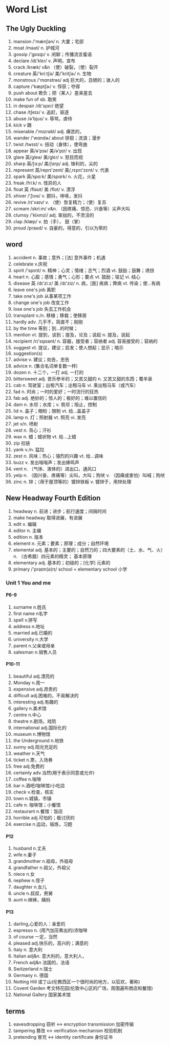 # Word List

## The Ugly Duckling

1. mansion /'mænʃən/ n. 大厦；宅邸
2. moat /məʊt/ n. 护城河
3. gossip /'gɒsɪp/ v. 闲聊；传播流言蜚语
4. declare /dɪ'klɛr/ v. 声明，宣布
5. crack /kræk/ v&n （使）破裂，（使）裂开
6. creature 英/'kriːtʃə/  美/'kritʃɚ/ n. 生物
7. monstrous  /'mɑnstrəs/ adj 巨大的，丑陋的；骇人的
8. capture  /'kæptʃɚ/ v. 俘获；夺得
9. push about 欺负；把（某人）差来差去
10. make fun of sb. 取笑
11. in despair /dɪ'spɛr/ 绝望
12. chase /tʃeɪs/ v. 追赶，驱逐
13. abuse  /ə'bjus/ v. 辱骂，虐待
14. kick v 踢
15. miserable  /'mɪzrəbl/ adj. 痛苦的，
16. wander /'wɑndɚ/ about 徘徊；流浪；漫步
17. twist /twɪst/ v. 扭动（身体），使弯曲
18. appear 英/ə'pɪə/  美/ə'pɪr/ v. 出现
19. glare 英/gleə/ 美/ɡlɛr/ v. 怒目而视
20. sharp 英/ʃɑːp/  美/ʃɑrp/ adj. 锋利的，尖的
21. represent 英/reprɪ'zent/  美/,rɛprɪ'zɛnt/ v. 代表
22. spark 英/spɑːk/  美/spɑrk/ n. 火花，火星
23. freak /friːk/ n. 怪异的人
24. float 英 /fləʊt/  美 /flot/ v. 漂浮
25. shiver /'ʃɪvə/ v. 颤抖，哆嗦，发抖
26. revive  /rɪ'vaɪv/ v. （使）恢复精力；（使）复苏
27. scream /skriːm/ v&n. （因疼痛、惊恐、兴奋等）尖声大叫
28. clumsy /'klʌmzi/ adj. 笨拙的，不灵活的
29. clap  /klæp/ v. 拍（手）， 鼓（掌）
30. proud /praʊd/ v. 自豪的，得意的，引以为荣的

## word

1. accident n. 事故；意外；[法] 意外事件；机遇
2. celebrate v.庆祝
3. spirit /'spɪrɪt/ n. 精神；心灵；情绪；志气；烈酒 vt. 鼓励；鼓舞；诱拐
4. heart n. 心脏；感情；勇气；心形；要点 vt. 鼓励；铭记 vi. 结心
5. disease 英 /dɪ'ziːz/  美 /dɪ'ziz/ n. 病，[医] 疾病；弊病 vt. 传染；使…有病
6. leave one's job 离职
7. take one's job 从事某项工作
8. change one's job 改变工作
9. lose one's job 失去工作机会
10. transplant v./n. 移植；移栽；使移居
11. hardly adv. 几乎不，简直不；刚刚
12. by the time 等到；到…的时候；
13. mention vt. 提到，谈到；提及，论及；说起 n. 提及，说起
14. recipient /rɪ'sɪpɪənt/ n. 容器，接受者；容纳者 adj. 容易接受的；容纳的
15. suggest vt. 提议，建议；启发；使人想起；显示；暗示
16. suggestion(s)
17. advise v. 建议；劝告，忠告
18. advice n. (集合名词单复数一样)
19. dozen n. 十二个，一打 adj. 一打的
20. bittersweet adj. 苦乐参半的；又苦又甜的 n. 又苦又甜的东西；蜀羊泉
21. cab n. 驾驶室；出租汽车；出租马车 vi. 乘出租马车（或汽车）
22. fad n. 时尚；一时的爱好；一时流行的狂热
23. fab adj. 绝妙的；惊人的；极好的；难以置信的
24. dam n. 水坝；水库；v. 筑坝；阻止，控制
25. lid n. 盖子；眼睑；限制 vt. 给…盖盖子
26. lamp n. 灯；照射器 vt. 照亮 vi. 发亮
27. jet v/n. 喷射
28. vest n. 背心；汗衫
29. wax n. 蜡；蜡状物 vt. 给…上蜡
30. zip 拉链
31. yank v./n. 猛拉
32. zest n. 风味；热心；强烈的兴趣 vt. 给…调味
33. buzz v. 发出嗡嗡声；发出蜂鸣声
34. vent n. （气体、液体的）进出口，通风口
35. yelp n. （因兴奋、疼痛等）尖叫，大叫；狗吠 v. （因痛或害怕）叫喊；狗吠
36. zinc n. 锌；（用于屋顶等的）镀锌铁板 v. 镀锌于，用锌处理

## New Headway Fourth Edition

1. headway n. 前进；进步；航行速度；间隔时间
2. make headway 取得进展，有进展
3. edit v. 编辑
4. editor n. 主编
5. edition n. 版本
6. element n. 元素；要素；原理；成分；自然环境
7. elemental adj. 基本的；主要的；自然力的；四大要素的（土、水、气、火） n. （古希腊）四元素的精灵； 基本原理
8. elementary adj. 基本的；初级的；[化学] 元素的
9. primary /'praɪm(ə)rɪ/ school = elementary school 小学

### Unit 1 You and me

#### P6-9

1. surname n.姓氏
2. first name n名字
3. spell v.拼写
4. address n.地址
5. married adj.已婚的
6. university n.大学
7. parent n.父亲或母亲
8. salesman n.销售人员

#### P10-11

1. beautiful adj.漂亮的
2. Monday n.周一
3. expensive adj.昂贵的
4. difficult adj.困难的，不易解决的
5. interesting adj.有趣的
6. gallery n.美术馆
7. centre n.中心
8. theatre n.剧场，戏院
9. international adj.国际化的
10. museum n.博物馆
11. the Underground n.地铁
12. sunny adj.阳光充足的
13. weather n.天气
14. ticket n.票，入场券
15. free adj.免费的
16. certainly adv.当然(用于表示同意或允许)
17. coffee n.咖啡
18. bar n.酒吧/咖啡馆/小吃店
19. check v.检查，核实
20. town n.城镇，市镇
21. cafe n. 咖啡馆；小餐馆
22. restaurant n.餐馆：饭店
23. horrible adj.可怕的；极讨厌的
24. exercise n.运动，锻炼，习题

#### P12

1. husband n.丈夫
2. wife n.妻子
3. grandmother n.祖母，外祖母
4. grandfather n.祖父，外祖父
5. niece n.女
6. nephew n.侄子
7. daughter n.女儿
8. uncle n.叔叔，男舅
9. aunt n.婶婶，姨妈

#### P13

1. darling,心爱的人：亲爱的
2. espresso n. (用汽加压煮出的)浓咖啡
3. of course 一定，当然
4. pleased adj.快乐的，高兴的；满意的
5. Italy n. 意大利
6. Italian adj&n. 意大利的，意大利人，
7. French adj&n 法国的，法语
8. Switzerland n.瑞士
9. Germany n. 德国
10. Notting Hill 诺丁山(伦教西区一个很时尚的地方，以狂欢，著称)
11. Covent Garden 考文特花园(伦敦中心区的广场，周围遍布商店和餐馆)
12. National Gallery 国家美术馆

## terms

1. eavesdropping 窃听   <-> encryption transmission 加密传输
2. tampering 篡改       <-> verification mechanism 校验机制
3. pretending 冒充      <-> identity certificate 身份证书

